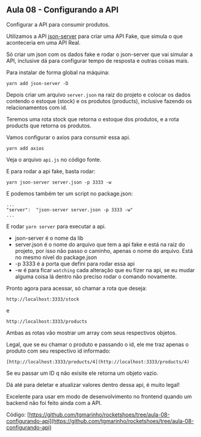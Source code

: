 ## Aula 08 - Configurando a API

Configurar a API para consumir produtos.

Utilizamos a API [json-server](https://github.com/typicode/json-server) para criar uma API Fake, que simula o que aconteceria em uma API Real.

Só criar um json com os dados fake e rodar o json-server que vai simular a API, inclusive dá para configurar tempo de resposta e outras coisas mais.

Para instalar de forma global na máquina:

```
yarn add json-server -D
```
Depois criar um arquivo `server.json` na raiz do projeto e colocar os dados contendo o estoque  (stock) e os produtos (products), inclusive fazendo os relacionamentos com id.

Teremos uma rota stock que retorna o estoque dos produtos, e a rota products que retorna os produtos.

Vamos configurar o axios para consumir essa api.

```
yarn add axios
```

Veja o arquivo `api.js` no código fonte.

E para rodar a api fake, basta rodar:

```
yarn json-server server.json -p 3333 -w
```

E podemos também ter um script no package.json:

```
...
"server":  "json-server server.json -p 3333 -w"
...
```

E rodar `yarn server` para executar a api.

* json-server é o nome da lib
* server.json é o nome do arquivo que tem a api fake e está na raiz do projeto, por isso não passo o caminho, apenas o nome do arquivo. Está no mesmo nível do package.json
* -p 3333 é a porta que defini para rodar essa api
* -w é para ficar `watching` cada alteração que eu fizer na api, se eu mudar alguma coisa lá dentro não preciso rodar o comando novamente.

Pronto agora para acessar, só chamar a rota que deseja:

```
http://localhost:3333/stock
```

e 

```
http://localhost:3333/products
```

Ambas as rotas vão mostrar um array com seus respectivos objetos.

Legal, que se eu chamar o produto e passando o id, ele me traz apenas o produto com seu respectivo id informado:
```
[http://localhost:3333/products/4](http://localhost:3333/products/4)
```
Se eu passar um ID q não exisite ele retorna um objeto vazio.

Dá até para deletar e atualizar valores dentro dessa api, é muito legal!

Excelente para usar em modo de desenvolvimento no frontend quando um backend não foi feito ainda com a API.

Código: [https://github.com/tgmarinho/rocketshoes/tree/aula-08-configurando-api](https://github.com/tgmarinho/rocketshoes/tree/aula-08-configurando-api)
